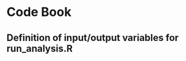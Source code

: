 Code Book
=========

Definition of input/output variables for run_analysis.R
-------------------------------------------------------
